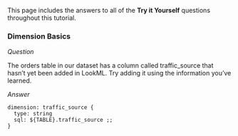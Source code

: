 This page includes the answers to all of the **Try it Yourself** questions throughout this tutorial.

<a name="dimension-basics"></a>

### Dimension Basics

*Question*

The orders table in our dataset has a column called traffic_source that hasn’t yet been added in LookML. Try adding it using the information you’ve learned.

*Answer*

```
dimension: traffic_source {
  type: string
  sql: ${TABLE}.traffic_source ;;
}
```

